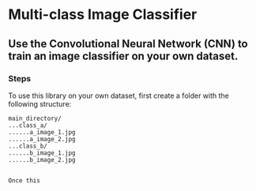 # Multi-class Image Classifier
## Use the Convolutional Neural Network (CNN) to train an image classifier on your own dataset.

### Steps
To use this library on your own dataset, first create a folder with the following structure:

```
main_directory/
...class_a/
......a_image_1.jpg
......a_image_2.jpg
...class_b/
......b_image_1.jpg
......b_image_2.jpg


Once this
